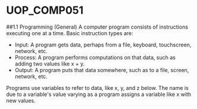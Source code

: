 # UOP_COMP051
##1.1 Programming (General)
A computer program consists of instructions executing one at a time. Basic instruction types are:
- Input: A program gets data, perhaps from a file, keyboard, touchscreen, network, etc.
- Process: A program performs computations on that data, such as adding two values like x + y.
- Output: A program puts that data somewhere, such as to a file, screen, network, etc.

Programs use variables to refer to data, like x, y, and z below. The name is due to a variable's value varying as a program assigns a variable like x with new values.
